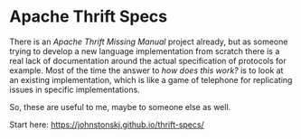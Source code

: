 # Apache Thrift Specs

There is an *Apache Thrift Missing Manual* project already, but as someone trying to develop a new language implementation from scratch there is a real lack of documentation around the actual specification of protocols for example. Most of the time the answer to *how does this work?* is to look at an existing implementation, which is like a game of telephone for replicating issues in specific implementations.

So, these are useful to me, maybe to someone else as well.

Start here: https://johnstonskj.github.io/thrift-specs/
